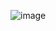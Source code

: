 ![image](https://github.com/prince25kumar/news-app-react/assets/73013101/9674084a-c1b2-4849-8f30-ec4540ae1654)


